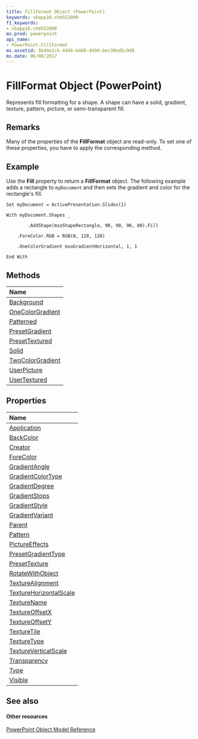 ```yaml
---
title: FillFormat Object (PowerPoint)
keywords: vbapp10.chm552000
f1_keywords:
- vbapp10.chm552000
ms.prod: powerpoint
api_name:
- PowerPoint.FillFormat
ms.assetid: 5bd4e2cb-4466-b468-d494-bec30ed5c9d8
ms.date: 06/08/2017
---
```



# FillFormat Object (PowerPoint)

Represents fill formatting for a shape. A shape can have a solid, gradient, texture, pattern, picture, or semi-transparent fill.


## Remarks

Many of the properties of the  **FillFormat** object are read-only. To set one of these properties, you have to apply the corresponding method.


## Example

Use the  **Fill** property to return a **FillFormat** object. The following example adds a rectangle to `myDocument` and then sets the gradient and color for the rectangle's fill.


```
Set myDocument = ActivePresentation.Slides(1)

With myDocument.Shapes _

        .AddShape(msoShapeRectangle, 90, 90, 90, 80).Fill

    .ForeColor.RGB = RGB(0, 128, 128)

    .OneColorGradient msoGradientHorizontal, 1, 1

End With
```


## Methods



|**Name**|
|:-----|
|[Background](http://msdn.microsoft.com/library/4c82e3d3-86cd-d18f-ead1-9fc2dda5efd8%28Office.15%29.aspx)|
|[OneColorGradient](http://msdn.microsoft.com/library/ce574185-2d13-993b-4a78-d681b6600621%28Office.15%29.aspx)|
|[Patterned](http://msdn.microsoft.com/library/665c5b1d-e2a2-64ab-a0c3-7d22d8d3121a%28Office.15%29.aspx)|
|[PresetGradient](http://msdn.microsoft.com/library/6aa304c7-a2ee-ceea-f956-404538bebc43%28Office.15%29.aspx)|
|[PresetTextured](http://msdn.microsoft.com/library/a025a1d3-a2db-e219-7080-1a29c2fd3f21%28Office.15%29.aspx)|
|[Solid](http://msdn.microsoft.com/library/0d3302de-2b8b-2a05-697d-0010882588e5%28Office.15%29.aspx)|
|[TwoColorGradient](http://msdn.microsoft.com/library/29dac3d9-366e-0fd5-0fe3-dc64fa2fc871%28Office.15%29.aspx)|
|[UserPicture](http://msdn.microsoft.com/library/87f28942-a5d2-7e27-7eee-5181d112d6d2%28Office.15%29.aspx)|
|[UserTextured](http://msdn.microsoft.com/library/351d00db-4ed3-6975-e9c6-4174e796395d%28Office.15%29.aspx)|

## Properties



|**Name**|
|:-----|
|[Application](http://msdn.microsoft.com/library/5ef3dc11-eddf-48a7-4cf6-64149b0bf903%28Office.15%29.aspx)|
|[BackColor](http://msdn.microsoft.com/library/d78fa88b-578d-f469-f2e1-7564ebc91f8d%28Office.15%29.aspx)|
|[Creator](http://msdn.microsoft.com/library/f2d09239-4438-ac63-41d6-414cda762802%28Office.15%29.aspx)|
|[ForeColor](http://msdn.microsoft.com/library/3dc07a0f-d0bc-52c8-e06a-dd0315151742%28Office.15%29.aspx)|
|[GradientAngle](http://msdn.microsoft.com/library/eb5362f0-5d3b-0091-7a83-0a8d58d90438%28Office.15%29.aspx)|
|[GradientColorType](http://msdn.microsoft.com/library/90224ee2-80f9-480b-bd1b-678035ded3ef%28Office.15%29.aspx)|
|[GradientDegree](http://msdn.microsoft.com/library/201380df-f7b4-a38c-e615-2eb490b7042c%28Office.15%29.aspx)|
|[GradientStops](http://msdn.microsoft.com/library/dd0c2c5a-81f1-b008-5b2f-5248241ac0db%28Office.15%29.aspx)|
|[GradientStyle](http://msdn.microsoft.com/library/dca37bf2-1219-d815-7584-97a8665e3420%28Office.15%29.aspx)|
|[GradientVariant](http://msdn.microsoft.com/library/32a8a1fd-84aa-fbee-35c5-5bd83b0790c6%28Office.15%29.aspx)|
|[Parent](http://msdn.microsoft.com/library/b81440f3-aa91-7a67-0a61-a30cf40e2c29%28Office.15%29.aspx)|
|[Pattern](http://msdn.microsoft.com/library/843504d6-d9a5-f732-89eb-d2d3d1ea4477%28Office.15%29.aspx)|
|[PictureEffects](http://msdn.microsoft.com/library/01897ad5-84c9-f98e-8c2f-9a9e5c13bc2e%28Office.15%29.aspx)|
|[PresetGradientType](http://msdn.microsoft.com/library/a9a4f3fc-7350-aba1-394a-10936166ea4c%28Office.15%29.aspx)|
|[PresetTexture](http://msdn.microsoft.com/library/684d39f9-53d8-4f69-a6ae-c447253ae3a7%28Office.15%29.aspx)|
|[RotateWithObject](http://msdn.microsoft.com/library/46197f92-b12a-957f-1ab5-063b0d4d2933%28Office.15%29.aspx)|
|[TextureAlignment](http://msdn.microsoft.com/library/e26ca83c-7dc1-4c7b-52a4-3a30669079ea%28Office.15%29.aspx)|
|[TextureHorizontalScale](http://msdn.microsoft.com/library/3ffaf1b9-0657-96b4-9c28-39c111200f1d%28Office.15%29.aspx)|
|[TextureName](http://msdn.microsoft.com/library/c8ca47e7-90c8-50b8-2e7e-29e56ec0f70e%28Office.15%29.aspx)|
|[TextureOffsetX](http://msdn.microsoft.com/library/5c0a5dd6-ff18-6094-7e27-0dfe934f2028%28Office.15%29.aspx)|
|[TextureOffsetY](http://msdn.microsoft.com/library/f1ba83a3-65ca-dd4c-cb70-f6cb453b824c%28Office.15%29.aspx)|
|[TextureTile](http://msdn.microsoft.com/library/14d1b329-8d06-b4d6-1ade-aea80f5427ce%28Office.15%29.aspx)|
|[TextureType](http://msdn.microsoft.com/library/318e5b2f-7baa-296b-c7ea-0feddb70414c%28Office.15%29.aspx)|
|[TextureVerticalScale](http://msdn.microsoft.com/library/714f17bd-db5b-4b09-c166-69f25e7a59d5%28Office.15%29.aspx)|
|[Transparency](http://msdn.microsoft.com/library/98b099d7-9149-d306-1a80-f85b89b029c5%28Office.15%29.aspx)|
|[Type](http://msdn.microsoft.com/library/e7818487-0e6f-3227-487d-94ffeaf85006%28Office.15%29.aspx)|
|[Visible](http://msdn.microsoft.com/library/8221347f-4b12-f18a-5d0b-b584ee762bff%28Office.15%29.aspx)|

## See also


#### Other resources


[PowerPoint Object Model Reference](http://msdn.microsoft.com/library/00acd64a-5896-0459-39af-98df2849849e%28Office.15%29.aspx)
